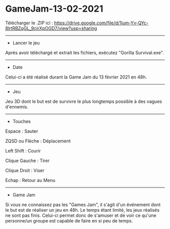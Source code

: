 # GameJam-13-02-2021

Télécharger le .ZIP ici : https://drive.google.com/file/d/1ium-Yv-QYc-8lrtRBZqGL_9cjrXpOGD7/view?usp=sharing

---------------------------
- Lancer le jeu

Après avoir téléchargé et extrait les fichiers, exécutez "Gorilla Survival.exe".

---------------------------
- Date

Celui-ci a été réalisé durant la Game Jam du 13 février 2021 en 48h.

---------------------------
- Jeu

Jeu 3D dont le but est de survivre le plus longtemps possible à des vagues d'ennemis.

---------------------------
- Touches

Espace : Sauter

ZQSD ou Flèche : Déplacement

Left Shift : Courir

Clique Gauche : Tirer

Clique Droit : Viser

Echap : Retour au Menu

---------------------------
- Game Jam

Si vous ne connaissez pas les "Games Jam", il s'agit d'un événement dont le but est de réaliser un jeu en 48h.
Le temps étant limité, les jeux réalisés ne sont pas finis.
Celui-ci permet donc de s'amuser et de voir ce qu'une personne/un groupe est capable de faire en si peu de temps.
